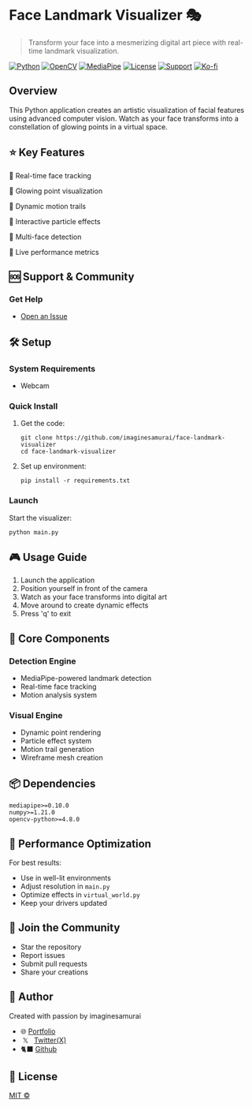 # Face Landmark Visualizer 🎭

> Transform your face into a mesmerizing digital art piece with real-time landmark visualization.

[![Python](https://img.shields.io/badge/Python-3.8+-blue.svg)](https://www.python.org)
[![OpenCV](https://img.shields.io/badge/OpenCV-4.8.0-green.svg)](https://opencv.org)
[![MediaPipe](https://img.shields.io/badge/MediaPipe-0.10.0-red.svg)](https://mediapipe.dev)
[![License](https://img.shields.io/badge/License-MIT-yellow.svg)](LICENSE)
[![Support](https://img.shields.io/badge/Support-Active-brightgreen.svg)](https://github.com/imaginesamurai/face-landmark-visualizer/issues)
[![Ko-fi](https://img.shields.io/badge/Ko--fi-Support%20Development-ff69b4?logo=ko-fi)](https://ko-fi.com/imaginesamurai)

## Overview

This Python application creates an artistic visualization of facial features using advanced computer vision. Watch as your face transforms into a constellation of glowing points in a virtual space.

## ⭐ Key Features

🔹 Real-time face tracking

🔹 Glowing point visualization

🔹 Dynamic motion trails

🔹 Interactive particle effects

🔹 Multi-face detection

🔹 Live performance metrics

## 🆘 Support & Community

### Get Help
- [Open an Issue](https://github.com/yourusername/face-landmark-visualizer/issues)


## 🛠 Setup

### System Requirements
- Webcam

### Quick Install
1. Get the code:
   ```
   git clone https://github.com/imaginesamurai/face-landmark-visualizer
   cd face-landmark-visualizer
   ```

2. Set up environment:
   ```
   pip install -r requirements.txt
   ```

### Launch
Start the visualizer:
```
python main.py
```

## 🎮 Usage Guide

1. Launch the application
2. Position yourself in front of the camera
3. Watch as your face transforms into digital art
4. Move around to create dynamic effects
5. Press 'q' to exit

## 🔧 Core Components

### Detection Engine
- MediaPipe-powered landmark detection
- Real-time face tracking
- Motion analysis system

### Visual Engine
- Dynamic point rendering
- Particle effect system
- Motion trail generation
- Wireframe mesh creation

## 📦 Dependencies

```
mediapipe>=0.10.0
numpy>=1.21.0
opencv-python>=4.8.0
```

## 🚀 Performance Optimization

For best results:
- Use in well-lit environments
- Adjust resolution in ```main.py```
- Optimize effects in ```virtual_world.py```
- Keep your drivers updated

## 🤝 Join the Community

- Star the repository
- Report issues
- Submit pull requests
- Share your creations

## 👤 Author

Created with passion by imaginesamurai
- 🌐 [Portfolio](https://hybridipa-blog.web.app/)
-  ‎ 𝕏 ‎ ‎ ‎‎‎[Twitter(X)](x.com/hybridipa)
- 🐈‍⬛ [Github](https://github.com/imaginesamurai)

## 📄 License

[MIT ©](LICENSE)
